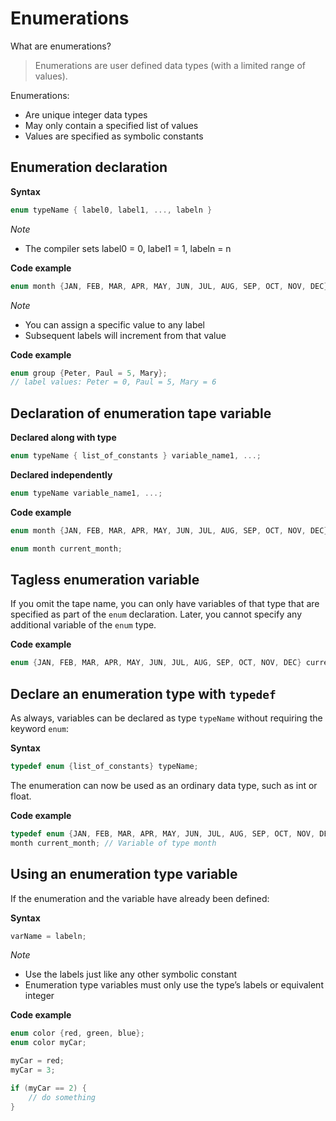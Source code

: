 # Enumerations

What are enumerations?

> Enumerations are user defined data types (with a limited range of values).

Enumerations:
- Are unique integer data types
- May only contain a specified list of values
- Values are specified as symbolic constants

## Enumeration declaration

**Syntax**
```c
enum typeName { label0, label1, ..., labeln }
```

*Note*

- The compiler sets label0 = 0, label1 = 1, labeln = n

**Code example**
```c
enum month {JAN, FEB, MAR, APR, MAY, JUN, JUL, AUG, SEP, OCT, NOV, DEC};
```

*Note*

- You can assign a specific value to any label
- Subsequent labels will increment from that value

**Code example**
```c
enum group {Peter, Paul = 5, Mary};
// label values: Peter = 0, Paul = 5, Mary = 6
```

## Declaration of enumeration tape variable

**Declared along with type**
```c
enum typeName { list_of_constants } variable_name1, ...;
```

**Declared independently**
```c
enum typeName variable_name1, ...;
```

**Code example**
```c
enum month {JAN, FEB, MAR, APR, MAY, JUN, JUL, AUG, SEP, OCT, NOV, DEC} current_month;

enum month current_month;
```

## Tagless enumeration variable

If you omit the tape name, you can only have variables of that type that are specified as part of the `enum` declaration. Later, you cannot specify any additional variable of the `enum` type.  

**Code example**
```c
enum {JAN, FEB, MAR, APR, MAY, JUN, JUL, AUG, SEP, OCT, NOV, DEC} current_month;
```

## Declare an enumeration type with `typedef`

As always, variables can be declared as type `typeName` without requiring the keyword `enum`:

**Syntax**
```c
typedef enum {list_of_constants} typeName;
```

The enumeration can now be used as an ordinary data type, such as int or float.

**Code example**
```c
typedef enum {JAN, FEB, MAR, APR, MAY, JUN, JUL, AUG, SEP, OCT, NOV, DEC} month;
month current_month; // Variable of type month
```

## Using an enumeration type variable

If the enumeration and the variable have already been defined:

**Syntax**
```c
varName = labeln;
```

*Note*

- Use the labels just like any other symbolic constant
- Enumeration type variables must only use the type’s labels or equivalent integer

**Code example**
```c
enum color {red, green, blue};
enum color myCar;

myCar = red;
myCar = 3;

if (myCar == 2) {
    // do something
}
```
